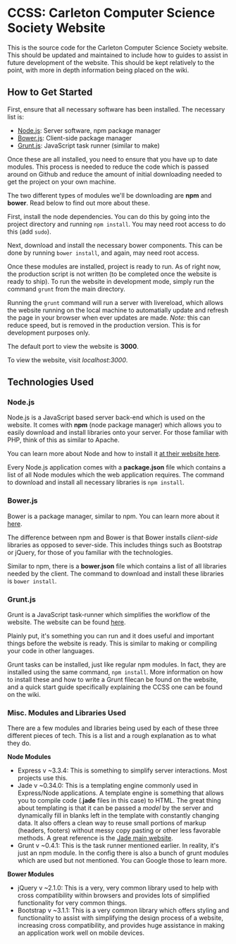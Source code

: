 # CCSS: Carleton Computer Science Society Website #

This is the source code for the Carleton Computer Science Society website.
This should be updated and maintained to include how to guides to assist in
future development of the website. This should be kept relatively to the
point, with more in depth information being placed on the wiki.

## How to Get Started ##

First, ensure that all necessary software has been installed. The necessary list
is:

* [Node.js](http://www.nodejs.org/): Server software, npm package manager
* [Bower.js](http://bower.io/): Client-side package manager
* [Grunt.js](http://gruntjs.com/): JavaScript task runner (similar to make)

Once these are all installed, you need to ensure that you have up to date modules.
This process is needed to reduce the code which is passed around on Github and
reduce the amount of initial downloading needed to get the project on your own
machine.

The two different types of modules we'll be downloading are **npm** and **bower**.
Read below to find out more about these.

First, install the node dependencies. You can do this by going into the project
directory and running `npm install`. You may need root access to do this (add `sudo`).

Next, download and install the necessary bower components. This can be done by
running `bower install`, and again, may need root access.

Once these modules are installed, project is ready to run. As of right now, the
production script is not written (to be completed once the website is ready to
ship). To run the website in development mode, simply run the command `grunt`
from the main directory.

Running the `grunt` command will run a server with livereload, which allows the
website running on the local machine to automatially update and refresh the page
in your browser when ever updates are made. *Note:* this can reduce speed, but
is removed in the production version. This is for development purposes only.

The default port to view the website is **3000**.

To view the website, visit *localhost:3000*.

## Technologies Used ##

### Node.js ###

Node.js is a JavaScript based server back-end which is used on the website.
It comes with **npm** (node package manager) which allows you to easily download
and install libraries onto your server. For those familiar with PHP, think of
this as similar to Apache.

You can learn more about Node and how to install it
[at their website here](http://www.nodejs.org/).

Every Node.js application comes with a **package.json** file which contains a
list of all Node modules which the web application requires. The command to
download and install all necessary libraries is `npm install`.

### Bower.js ###

Bower is a package manager, similar to npm. You can learn more about it
[here](http://bower.io/).

The difference between npm and Bower is that Bower installs *client-side*
libraries as opposed to sever-side. This includes things such as Bootstrap or
jQuery, for those of you familiar with the technologies.

Similar to npm, there is a **bower.json** file which contains a list of all
libraries needed by the client. The command to download and install these
libraries is `bower install`.

### Grunt.js ###

Grunt is a JavaScript task-runner which simplifies the workflow of the website.
The website can be found [here](http://gruntjs.com/).

Plainly put, it's something you can run and it does useful and important things
before the website is ready. This is similar to making or compiling your code
in other languages.

Grunt tasks can be installed, just like regular npm modules. In fact, they are
installed using the same command, `npm install`. More information on how to
install these and how to write a Grunt filecan be found on the website, and a
quick start guide specifically explaining the CCSS one can be found on the wiki.

### Misc. Modules and Libraries Used ###

There are a few modules and libraries being used by each of these three different
pieces of tech. This is a list and a rough explanation as to what they do.

**Node Modules**

* Express v ~3.3.4: This is something to simplify server interactions. Most projects
  use this.
* Jade v ~0.34.0: This is a templating engine commonly used in Express/Node applications.
  A template engine is something that allows you to compile code (.**jade** files in
  this case) to HTML. The great thing about templating is that it can be passed a
  *model* by the server and dynamically fill in blanks left in the template with
  constantly changing data. It also offers a clean way to reuse small portions
  of markup (headers, footers) without messy copy pasting or other less favorable
  methods. A great reference is the [Jade main website](http://jade-lang.com/).
* Grunt v ~0.4.1: This is the task runner mentioned earlier. In reality, it's
  just an npm module. In the config there is also a bunch of grunt modules which
  are used but not mentioned. You can Google those to learn more.

**Bower Modules**

* jQuery v ~2.1.0: This is a very, very common library used to help with cross
  compatibility within browsers and provides lots of simplified functionality
  for very common things.
* Bootstrap v ~3.1.1: This is a very common library which offers styling and
  functionality to assist with simplifying the design process of a website,
  increasing cross compatibility, and provides huge assistance in making an
  application work well on mobile devices.
